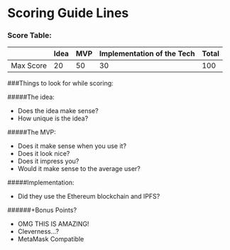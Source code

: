 # Scoring Guide Lines

### Score Table:

|            | Idea | MVP | Implementation of the Tech | Total |
| ---------- | ---- | --- | -------------------------- | ----- |
| Max Score  |   20 |  50 |                         30 |   100 |


###Things to look for while scoring:

#####The idea:
- Does the idea make sense?
- How unique is the idea?

#####The MVP:
- Does it make sense when you use it?
- Does it look nice?
- Does it impress you?
- Would it make sense to the average user?

#####Implementation:
- Did they use the Ethereum blockchain and IPFS?

######+Bonus Points?
- OMG THIS IS AMAZING!
- Cleverness...?
- MetaMask Compatible
